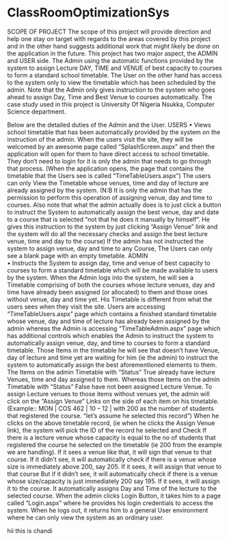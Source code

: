 # ClassRoomOptimizationSys
SCOPE OF PROJECT
The scope of this project will provide direction and help one stay on target with regards to the areas covered by this project and in the other hand suggests additional work that might likely be done on the application in the future.
This project has two major aspect, the ADMIN and USER side. The Admin using the automatic functions provided by the system to assign Lecture DAY, TIME and VENUE of best capacity to courses to form a standard school timetable. The User on the other hand has access to the system only to view the timetable which has been scheduled by the admin. 
Note that the Admin only gives instruction to the system who goes ahead to assign Day, Time and Best Venue to courses automatically.
The case study used in this project is University Of Nigeria Nsukka, Computer Science department.

Below are the detailed duties of the Admin and the User.
USERS
•	Views school timetable that has been automatically provided by the system on the instruction of the admin.
When the users visit the site, they will be welcomed by an awesome page called “SplashScreen.aspx” and then the application will open for them to have direct access to school timetable. They don’t need to login for it is only the admin that needs to go through that process. (When the application opens, the page that contains the timetable that the Users see is called “TimeTableUsers.aspx”)
The users can only View the Timetable whose venues, time and day of lecture are already assigned by the system. (N:B It is only the admin that has the permission to perform this operation of assigning venue, day and time to courses. Also note that what the admin actually does is to just click a button to instruct the System to automatically assign the best venue, day and date to a course that is selected “not that he does it manually by himself”. He gives this instruction to the system by just clicking “Assign Venue” link and the system will do all the necessary checks and assign the best lecture venue, time and day to the course)
If the admin has not instructed the system to assign venue, day and time to any Course, The Users can only see a blank page with an empty timetable.
ADMIN					
•	Instructs the System to assign day, time and venue of best capacity to courses to form a standard timetable which will be made available to users by the system.
When the Admin logs into the system, he will see a Timetable comprising of both the courses whose lecture venues, day and time have already been assigned (or allocated) to them and those ones without venue, day and time yet. His Timetable is different from what the users sees when they visit the site. Users are accessing “TimeTableUsers.aspx” page which contains a finished standard timetable whose venue, day and time of lecture has already been assigned by the admin whereas the Admin is accessing “TimeTableAdmin.aspx” page which has additional controls which enables the Admin to instruct the system to automatically assign venue, day, and time to courses to form a standard timetable.
 Those Items in the timetable he will see that doesn’t have Venue, day of lecture and time yet are waiting for him (ie the admin) to instruct the system to automatically assign the best aforementioned elements to them.
The Items on the admin Timetable with “Status” True already have lecture Venues, time and day assigned to them.
Whereas those Items on the admin Timetable with “Status” False have not been assigned Lecture Venue.
To assign Lecture venues to those items without venues yet, the admin will click on the “Assign Venue” Links on the side of each item on his timetable. (Example:: MON | COS 462 | 10 – 12 | with 200 as the number of students that registered the course. “let’s assume he selected this record”)
When he clicks on the above timetable record, (ie when he clicks the Assign Venue link), the system will pick the ID of the record he selected and
Check If there is a lecture venue whose capacity is equal to the no of students that registered the course he selected on the timetable (ie 200 from the example we are handling). If it sees a venue like that, it will sign that venue to that course.
If it didn’t see, it will automatically check if there is a venue whose size is immediately above 200, say 205. If it sees, it will assign that venue to that course
But if it didn’t see, it will automatically check if there is a venue whose size/capacity is just immediately 200 say 195. If it sees, it will assign it to the course. 
It automatically assigns Day and Time of the lecture to the selected course.
When the admin clicks Login Button, it takes him to a page called “Login.aspx” where he provides his login credentials to access the system.
When he logs out, it returns him to a general User environment where he can only view the system as an ordinary user.



hii this is chandi
